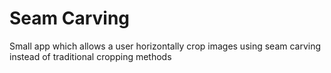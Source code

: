# Seam Carving
Small app which allows a user horizontally crop images using seam carving instead of traditional cropping methods
